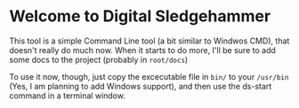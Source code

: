 # Welcome to Digital Sledgehammer

This tool is a simple Command Line tool (a bit similar to Windwos CMD), that doesn't really do much now.
When it starts to do more, I'll be sure to add some docs to the project (probably in `root/docs`)

To use it now, though, just copy the excecutable file in `bin/` to your `/usr/bin` (Yes, I am planning to add Windows support), and then use the ds-start command in a terminal window.